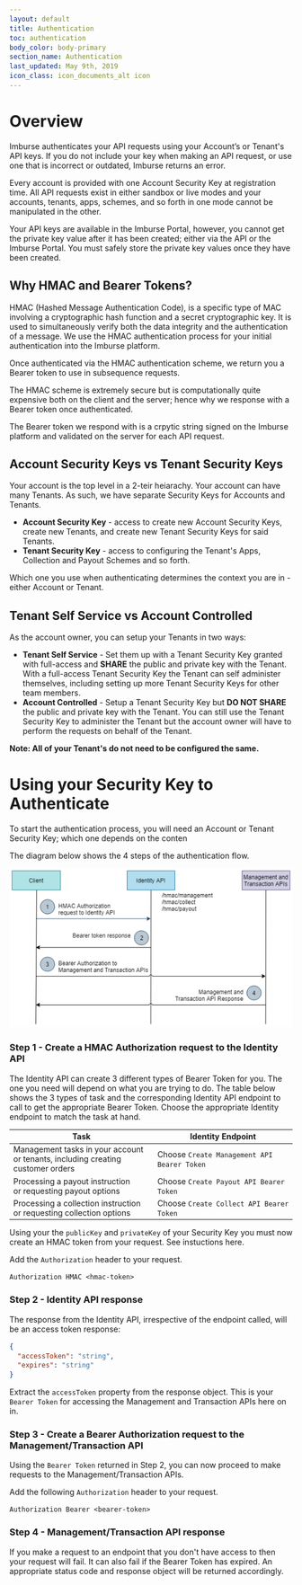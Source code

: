 ```yaml
---
layout: default
title: Authentication
toc: authentication
body_color: body-primary
section_name: Authentication
last_updated: May 9th, 2019
icon_class: icon_documents_alt icon
---
```

# Overview
Imburse authenticates your API requests using your Account’s or Tenant's API keys. If you do not include your key when making an API request, or use one that is incorrect or outdated, Imburse returns an error.

Every account is provided with one Account Security Key at registration time. All API requests exist in either sandbox or live modes and your accounts, tenants, apps, schemes, and so forth in one mode cannot be manipulated in the other.

Your API keys are available in the Imburse Portal, however, you cannot get the private key value after it has been created; either via the API or the Imburse Portal. You must safely store the private key values once they have been created.

## Why HMAC and Bearer Tokens?
HMAC (Hashed Message Authentication Code), is a specific type of MAC involving a cryptographic hash function and a secret cryptographic key. It is used to simultaneously verify both the data integrity and the authentication of a message. We use the HMAC authentication process for your initial authentication into the Imburse platform.

Once authenticated via the HMAC authentication scheme, we return you a Bearer token to use in subsequence requests.

The HMAC scheme is extremely secure but is computationally quite expensive both on the client and the server; hence why we response with a Bearer token once authenticated.

The Bearer token we respond with is a crpytic string signed on the Imburse platform and validated on the server for each API request.

## Account Security Keys vs Tenant Security Keys
Your account is the top level in a 2-teir heiarachy. Your account can have many Tenants. As such, we have separate Security Keys for Accounts and Tenants.

- **Account Security Key** - access to create new Account Security Keys, create new Tenants, and create new Tenant Security Keys for said Tenants.
- **Tenant Security Key** - access to configuring the Tenant's Apps, Collection and Payout Schemes and so forth.

Which one you use when authenticating determines the context you are in - either Account or Tenant.

## Tenant Self Service vs Account Controlled
As the account owner, you can setup your Tenants in two ways:

- **Tenant Self Service** - Set them up with a Tenant Security Key granted with full-access and **SHARE** the public and private key with the Tenant. With a full-access Tenant Security Key the Tenant can self administer themselves, including setting up more Tenant Security Keys for other team members.
- **Account Controlled** - Setup a Tenant Security Key but **DO NOT SHARE** the public and private key with the Tenant. You can still use the Tenant Security Key to administer the Tenant but the account owner will have to perform the requests on behalf of the Tenant.

**Note: All of your Tenant's do not need to be configured the same.**

# Using your Security Key to Authenticate
To start the authentication process, you will need an Account or Tenant Security Key; which one depends on the conten

The diagram below shows the 4 steps of the authentication flow.

<img src="/assets/images/guides/getting-started/authentication-overview.png" style="width:600px;" title="Authentication Flow" alt="Authentication Flow"/>



### Step 1 - Create a HMAC Authorization request to the Identity API
The Identity API can create 3 different types of Bearer Token for you. The one you need will depend on what you are trying to do. The table below shows the 3 types of task and the corresponding Identity API endpoint to call to get the appropriate Bearer Token. Choose the appropriate Identity endpoint to match the task at hand.

Task | Identity Endpoint
-|-
Management tasks in your account<br/>or tenants, including creating customer orders | Choose `Create Management API Bearer Token`
Processing a payout instruction<br/>or requesting payout options | Choose `Create Payout API Bearer Token`
Processing a collection instruction<br/>or requesting collection options | Choose `Create Collect API Bearer Token`

Using your the `publicKey` and `privateKey` of your Security Key you must now create an HMAC token from your request. See instuctions here.

Add the `Authorization` header to your request.

```curl
Authorization HMAC <hmac-token>
```

### Step 2 - Identity API response
The response from the Identity API, irrespective of the endpoint called, will be an access token response:

```json
{
  "accessToken": "string",
  "expires": "string"
}
```

Extract the `accessToken` property from the response object. This is your `Bearer Token` for accessing the Management and Transaction APIs here on in.

### Step 3 - Create a Bearer Authorization request to the Management/Transaction API
Using the `Bearer Token` returned in Step 2, you can now proceed to make requests to the Management/Transaction APIs.

Add the following `Authorization` header to your request.

```curl
Authorization Bearer <bearer-token>
```

### Step 4 - Management/Transaction API response
If you make a request to an endpoint that you don't have access to then your request will fail. It can also fail if the Bearer Token has expired. An appropriate status code and response object will be returned accordingly.
